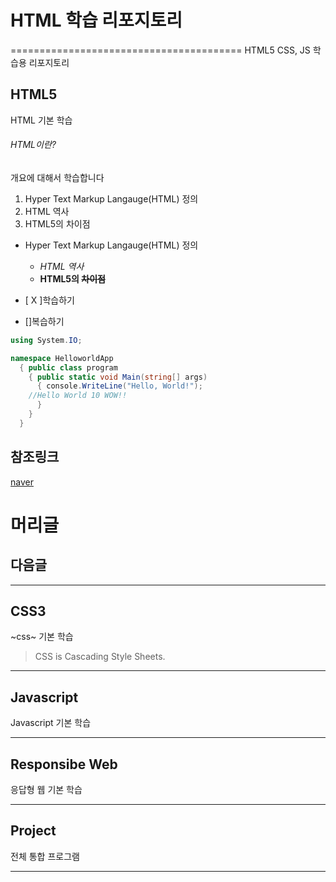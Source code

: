 # HTML 학습 리포지토리
========================================
HTML5 CSS, JS 학습용 리포지토리

## HTML5 
HTML 기본 학습

###### HTML이란?
개요에 대해서 학습합니다
1. Hyper Text Markup Langauge(HTML) 정의
2. HTML 역사
3. HTML5의 차이점

- Hyper Text Markup Langauge(HTML) 정의
  - _HTML_ _역사_
  - __HTML5의 ~~차이점~~__

- [ X ]학습하기
- []복습하기

```C#
using System.IO;

namespace HelloworldApp
  { public class program
    { public static void Main(string[] args)
      { console.WriteLine("Hello, World!");
    //Hello World 10 WOW!!
      }
    }
  }
 ```
 
 
참조링크
----------
[naver](www.naver.com)


머리글
===

다음글
----

-----------------------------------

## CSS3
~css~ 기본 학습

>CSS is Cascading Style Sheets.

-----------------------------------

## Javascript
Javascript 기본 학습

-----------------------------------

## Responsibe Web
응답형 웹 기본 학습

-----------------------------------

## Project
전체 통합 프로그램

-----------------------------------
